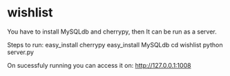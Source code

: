 wishlist
========
You have to install MySQLdb and cherrypy, then It can be run as a server.

Steps to run:
easy_install cherrypy
easy_install MySQLdb
cd wishlist
python server.py

On sucessfuly running you can access it on:
http://127.0.0.1:1008
